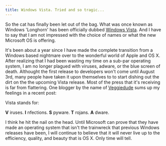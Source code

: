 ```yaml
---
title: Windows Vista. Tried and so tragic...
---
```

So the cat has finally been let out of the bag. What was once known as Windows 'Longhorn' has been officially dubbed [Windows Vista](http://www.microsoft.com/windowsvista/default.mspx). And I have to say that I am not impressed with the choice of names or what the new Microsoft OS is offering.

It's been about a year since I have made the complete transition from a Windows based nightmare over to the wonderful world of Apple and OS X. After realizing that I had been wasting my time on a sub-par operating system, I am no longer plagued with viruses, adware, or the blue screen of death. Althought the first release to developers won't come until August 3rd, many people have taken it upon themselves to to start dishing out the dirt on the the upcoming Vista release. Most of the press that it's receiving is far from flattering. One blogger by the name of [Veggiedude](http://blog.veggiedude.com/2005/07/hasta-la-vista-baby.html#comments) sums up my feelings in a recent post:

Vista stands for:

**V** iruses.
**I** nfections.
**S** pyware.
**T** rojans.
**A** dware.

I think he hit the nail on the head. Until Microsoft can prove that they have made an operating system that isn't the trainwreck that previous Windows releases have been, I will continue to believe that it will never live up to the efficiency, quality, and beauty that is OS X. Only time will tell.
